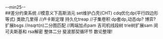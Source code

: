--min25--
<br>
##差分约束系统
//模意义下高斯消元
set维护凸壳(CHT)
cdq优化dp(平行四边形等式)
类欧几里得
//卢卡斯定理
持久化treap
//子集卷积
dp套dp,动态dp?
博弈?
扩展bsgs
//nsqrt(n)二分图匹配
//两端加点pam
吉司机线段树
trie树扩展sam
闵可夫斯基和
rsa解密
整体二分
斐波那契循环节
数论整理!
